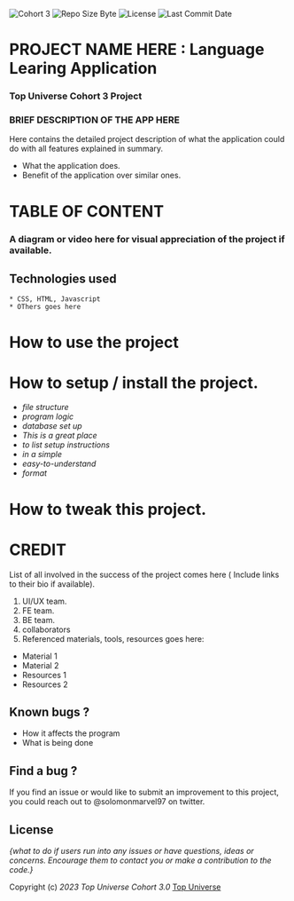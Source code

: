 
![Cohort 3](https://img.shields.io/node/v/mongoose )
![Repo Size Byte ](https://img.shields.io/github/repo-size/Litteup/cohort3-backend-project )
![License ](https://img.shields.io/github/license/litteup/cohort3-backend-project )
![Last Commit Date ](https://img.shields.io/github/last-commit/litteup/cohort3-backend-project )

# PROJECT NAME HERE : Language Learing Application
### Top Universe Cohort 3 Project

### BRIEF DESCRIPTION OF THE APP HERE
Here contains the detailed project description of what the application could do with all features explained in summary.

* What the application does.
* Benefit of the application over similar ones.

# TABLE OF CONTENT

### A diagram or video here for visual appreciation of the project if available.

## Technologies used
    * CSS, HTML, Javascript
    * OThers goes here

# How to use the project 

# How to setup / install the project.
* _file structure_
* _program logic_
* _database set up_
* _This is a great place_
* _to list setup instructions_
* _in a simple_
* _easy-to-understand_
* _format_

# How to tweak this project.

# CREDIT
List of all involved in the success of the project comes here ( Include links to their bio if available).
1. UI/UX team.
2. FE team.
3. BE team.
4. collaborators 
5. Referenced materials, tools, resources goes here:
* Material 1
* Material 2
* Resources 1
* Resources 2

## Known bugs ?
* How it affects the program
* What is being done
## Find a bug ?

If you find an issue or would like to submit an improvement to this project, you could reach out to @solomonmarvel97 on twitter.

## License
_{what to do if users run into any issues or have questions, ideas or concerns.  Encourage them to contact you or make a contribution to the code.}_



Copyright (c) _2023_ _Top Universe Cohort 3.0_ [Top Universe](https://topuniverse.org/)
